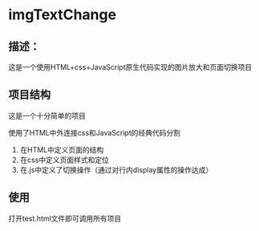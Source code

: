 # imgTextChange

## 描述：

这是一个使用HTML+css+JavaScript原生代码实现的图片放大和页面切换项目

## 项目结构

这是一个十分简单的项目

使用了HTML中外连接css和JavaScript的经典代码分割



1. 在HTML中定义页面的结构
2. 在css中定义页面样式和定位
3. 在.js中定义了切换操作（通过对行内display属性的操作达成）

## 使用

打开test.html文件即可调用所有项目
